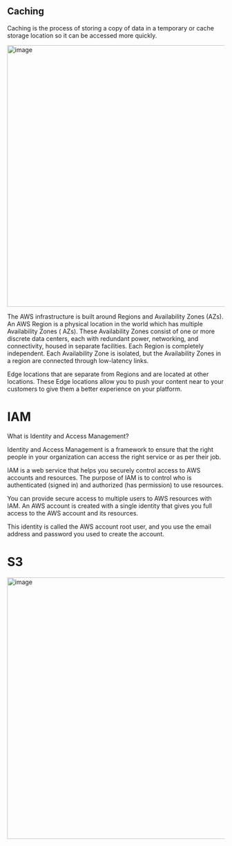 ## Caching

Caching is the process of storing a copy of data in a temporary or cache storage location so it can be accessed more quickly.

<img width="604" alt="image" src="https://github.com/pythonkid2/DevOps-Practice/assets/100591950/b0394b0b-59a0-42af-b885-aef22d3a3fa1">

The AWS infrastructure is built around Regions and Availability Zones (AZs). An AWS Region is a physical location in the world which has multiple Availability Zones ( AZs). These Availability Zones consist of one or more discrete data centers, each with redundant power, networking, and connectivity, housed in separate facilities. Each Region is completely independent. Each Availability Zone is isolated, but the Availability Zones in a region are connected through low-latency links.


Edge locations that are separate from Regions and are located at other locations. These Edge locations allow you to push your content near to your customers to give them a better experience on your platform.

# IAM

What is Identity and Access Management?

Identity and Access Management is a framework to ensure that the right people in your organization can access the right service or
as per their job.

IAM is a web service that helps you securely control access to AWS accounts and resources. The purpose of IAM is to control who is authenticated (signed in) and authorized (has permission) to use resources.

You can provide secure access to multiple users to AWS resources with IAM. An AWS account is created with a single identity that gives you full access to the AWS account and its resources.

This identity is called the AWS account root user, and you use the email address and password you used to create the account.

# S3

<img width="604" alt="image" src="https://github.com/pythonkid2/DevOps-Practice/assets/100591950/218b2357-06d5-40b3-9096-e4a9bfbedeee">

